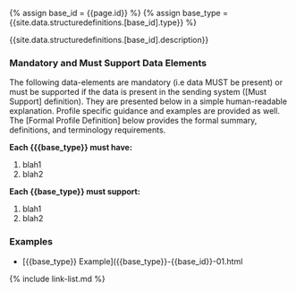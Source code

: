 
{% assign base_id = {{page.id}} %}
{% assign base_type = {{site.data.structuredefinitions.[base_id].type}} %}

{{site.data.structuredefinitions.[base_id].description}}

### Mandatory and Must Support Data Elements

The following data-elements are mandatory (i.e data MUST be present) or must be supported if the data is present in the sending system ([Must Support] definition). They are presented below in a simple human-readable explanation.  Profile specific guidance and examples are provided as well.  The [Formal Profile Definition] below provides the  formal summary, definitions, and  terminology requirements.

**Each {{{base_type}} must have:**

1. blah1
1. blah2

**Each {{base_type}} must support:**

1. blah1
1. blah2

### Examples

- [{{base_type}} Example]({{base_type}}-{{base_id}}-01.html

{% include link-list.md %}

